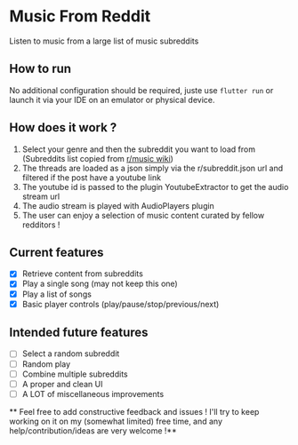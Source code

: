 # Music From Reddit

Listen to music from a large list of music subreddits

## How to run

No additional configuration should be required, juste use `flutter run` or launch it via your IDE on an emulator or physical device.

## How does it work ?
1. Select your genre and then the subreddit you want to load from (Subreddits list copied from [r/music wiki](https://www.reddit.com/r/Music/wiki/musicsubreddits))
2. The threads are loaded as a json simply via the r/subreddit.json url and filtered if the post have a youtube link
3. The youtube id is passed to the plugin YoutubeExtractor to get the audio stream url
4. The audio stream is played with AudioPlayers plugin
5. The user can enjoy a selection of music content curated by fellow redditors !

## Current features
- [x] Retrieve content from subreddits
- [x] Play a single song (may not keep this one)
- [x] Play a list of songs 
- [x] Basic player controls (play/pause/stop/previous/next)

## Intended future features
- [ ] Select a random subreddit
- [ ] Random play
- [ ] Combine multiple subreddits
- [ ] A proper and clean UI
- [ ] A LOT of miscellaneous improvements

** Feel free to add constructive feedback and issues ! I'll try to keep working on it on my (somewhat limited) free time, and any help/contribution/ideas are very welcome !**